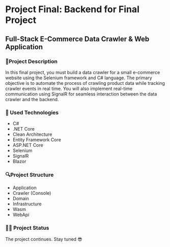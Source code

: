 # Project Final: Backend for Final Project

## Full-Stack E-Commerce Data Crawler & Web Application 
### 📃Project Description
In this final project, you must build a data crawler for a small e-commerce website using the Selenium framework and C# language. The primary objective is to automate the process of crawling product data while tracking crawler events in real time. You will also implement real-time communication using SignalR for seamless interaction between the data crawler and the backend.

### 🧰 Used Technologies
- C#
- .NET Core
- Clean Architecture
- Entity Framework Core
- ASP.NET Core
- Selenium
- SignalR
- Blazor

 ### 🔍Project Structure
 - Application
 - Crawler (Console)
 - Domain
 - Infrastructure
 -  Wasm
 -  WebApi

### 👨‍💻 Project Status
The project continues. Stay tuned 😎
